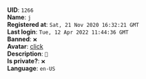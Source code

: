 **UID**: `1266`  
**Name**: `j`  
**Registered at**: `Sat, 21 Nov 2020 16:32:21 GMT`  
**Last login**: `Tue, 12 Apr 2022 11:44:36 GMT`  
**Banned**: `❌`  
**Avatar**: [click](/avatars/7c1829fd-44d1-4856-bb0a-97bd5b08a9b9.jpg)  
**Description**: ```🤪 ```  
**Is private?**: `❌`  
**Language**: `en-US`